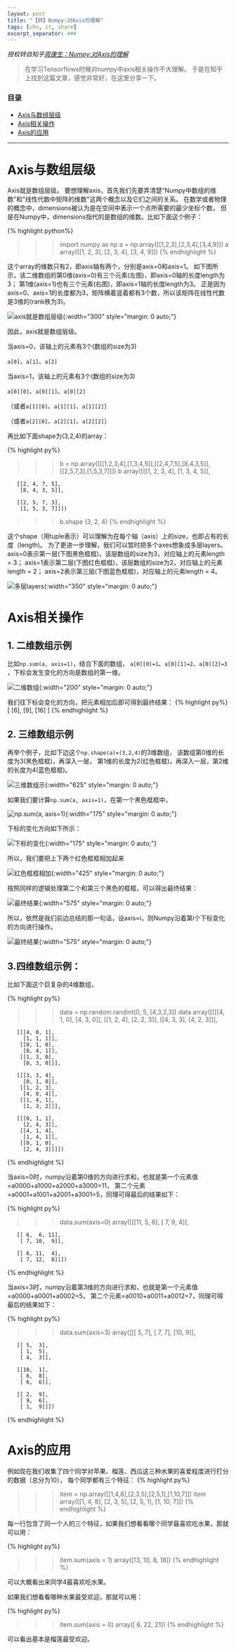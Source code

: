 ```yaml
---
layout: post
title: "【转】Numpy:对Axis的理解"
tags: [chn, it, share]
excerpt_separator: ###
---
```


*授权转自知乎[周康生：](https://www.zhihu.com/people/dailyobservation/)[Numpy:对Axis的理解](https://zhuanlan.zhihu.com/p/31275071)*

> 在学习Tensorflows时候对numpy中axis相关操作不大理解。
> 于是在知乎上找到这篇文章，感觉非常好，在这里分享一下。

### 目录
- [Axis与数组层级]({{post_url}}#axis与数组层级)
- [Axis相关操作]({{post_url}}#axis相关操作)
- [Axis的应用]({{post_url}}#axis的应用)

---

# Axis与数组层级

Axis就是数组层级。
要想理解axis，首先我们先要弄清楚“Numpy中数组的维数”和"线性代数中矩阵的维数"这两个概念以及它们之间的关系。
在数学或者物理的概念中，dimensions被认为是在空间中表示一个点所需要的最少坐标个数，
但是在Numpy中，dimensions指代的是数组的维数。比如下面这个例子：

{% highlight python%}
>>> import numpy as np
>>> a = np.array([[1,2,3],[2,3,4],[3,4,9]])
>>> a
array([[1, 2, 3],
       [2, 3, 4],
       [3, 4, 9]])
{% endhighlight %}

这个array的维数只有2，即axis轴有两个，分别是axis=0和axis=1。
如下图所示，该二维数组的第0维(axis=0)有三个元素(左图)，即axis=0轴的长度length为3；
第1维(axis=1)也有三个元素(右图)，即axis=1轴的长度length为3。
正是因为axis=0、axis=1的长度都为3，矩阵横着竖着都有3个数，所以该矩阵在线性代数是3维的(rank秩为3)。

![axis就是数组层级](/assets/img/numpy_axis1.jpg){:width="300" style="margin: 0 auto;"}

因此，axis就是数组层级。

当axis=0，该轴上的元素有3个(数组的size为3)

`a[0]`、`a[1]`、`a[2]`

当axis=1，该轴上的元素有3个(数组的size为3)

`a[0][0]`、`a[0][1]`、`a[0][2]`

（或者`a[1][0]`、`a[1][1]`、`a[1][2]`）

（或者`a[2][0]`、`a[2][1]`、`a[2][2]`）



再比如下面shape为(3,2,4)的array：

{% highlight py%}
>>> b = np.array([[[1,2,3,4],[1,3,4,5]],[[2,4,7,5],[8,4,3,5]],[[2,5,7,3],[1,5,3,7]]])
>>> b
array([[[1, 2, 3, 4],
        [1, 3, 4, 5]],

       [[2, 4, 7, 5],
        [8, 4, 3, 5]],

       [[2, 5, 7, 3],
        [1, 5, 3, 7]]])
>>> b.shape
(3, 2, 4)
{% endhighlight %}

这个shape（用tuple表示）可以理解为在每个轴（axis）上的size，也即占有的长度（length)。
为了更进一步理解，我们可以暂时把多个axes想象成多层layers。
axis=0表示第一层(下图黑色框框)，该层数组的size为3，对应轴上的元素length = 3；
axis=1表示第二层(下图红色框框)，该层数组的size为2，对应轴上的元素length = 2；
axis=2表示第三层(下图蓝色框框)，对应轴上的元素length = 4。

![多层layers](/assets/img/numpy_axis2.jpg){:width="350" style="margin: 0 auto;"}


# Axis相关操作

## 1. 二维数组示例

比如`np.sum(a, axis=1)`，结合下面的数组，
`a[0][0]=1`、`a[0][1]=2`、`a[0][2]=3 `，下标会发生变化的方向是数组的第一维。

![二维数组](/assets/img/numpy_axis3.jpg){:width="200" style="margin: 0 auto;"}

我们往下标会变化的方向，把元素相加后即可得到最终结果：
{% highlight py%}
[ [6],
  [9],
  [16]
]
{% endhighlight %}

## 2. 三维数组示例

再举个例子，比如下边这个`np.shape(a)=(3,2,4)`的3维数组，
该数组第0维的长度为3(黑色框框)，再深入一层，
第1维的长度为2(红色框框)，再深入一层，第2维的长度为4(蓝色框框)。

![三维数组示](/assets/img/numpy_axis4.jpg){:width="625" style="margin: 0 auto;"}

如果我们要计算`np.sum(a, axis=1)`，在第一个黑色框框中，

![np.sum(a, axis=1)](/assets/img/numpy_axis5.jpg){:width="175" style="margin: 0 auto;"}

下标的变化方向如下所示：

![下标的变化](/assets/img/numpy_axis5.jpg){:width="175" style="margin: 0 auto;"}

所以，我们要把上下两个红色框框相加起来

![红色框框相加](/assets/img/numpy_axis6.jpg){:width="425" style="margin: 0 auto;"}

按照同样的逻辑处理第二个和第三个黑色的框框，可以得出最终结果：

![最终结果](/assets/img/numpy_axis7.jpg){:width="575" style="margin: 0 auto;"}

所以，依然是我们前边总结的那一句话，设axis=i，则Numpy沿着第i个下标变化的方向进行操作。

![最终结果](/assets/img/numpy_axis7.jpg){:width="575" style="margin: 0 auto;"}

## 3.四维数组示例：

比如下面这个巨复杂的4维数组，

{% highlight py%}
>>> data = np.random.randint(0, 5, [4,3,2,3])
>>> data
array([[[[4, 1, 0],
         [4, 3, 0]],
        [[1, 2, 4],
         [2, 2, 3]],
        [[4, 3, 3],
         [4, 2, 3]]],

       [[[4, 0, 1],
         [1, 1, 1]],
        [[0, 1, 0],
         [0, 4, 1]],
        [[1, 3, 0],
         [0, 3, 0]]],

       [[[3, 3, 4],
         [0, 1, 0]],
        [[1, 2, 3],
         [4, 0, 4]],
        [[1, 4, 1],
         [1, 3, 2]]],

       [[[0, 1, 1],
         [2, 4, 3]],
        [[4, 1, 4],
         [1, 4, 1]],
        [[0, 1, 0],
         [2, 4, 3]]]])
{% endhighlight %}

当axis=0时，numpy沿着第0维的方向进行求和，也就是第一个元素值=a0000+a1000+a2000+a3000=11，
第二个元素=a0001+a1001+a2001+a3001=5，同理可得最后的结果如下：

{% highlight py%}
>>> data.sum(axis=0)
array([[[11,  5,  6],
        [ 7,  9,  4]],

       [[ 6,  6, 11],
        [ 7, 10,  9]],

       [[ 6, 11,  4],
        [ 7, 12,  8]]])
{% endhighlight %}

当axis=3时，numpy沿着第3维的方向进行求和，也就是第一个元素值=a0000+a0001+a0002=5，
第二个元素=a0010+a0011+a0012=7，同理可得最后的结果如下：

{% highlight py%}
>>> data.sum(axis=3)
array([[[ 5,  7],
        [ 7,  7],
        [10,  9]],

       [[ 5,  3],
        [ 1,  5],
        [ 4,  3]],

       [[10,  1],
        [ 6,  8],
        [ 6,  6]],

       [[ 2,  9],
        [ 9,  6],
        [ 1,  9]]])
{% endhighlight %}

# Axis的应用

例如现在我们收集了四个同学对苹果、榴莲、西瓜这三种水果的喜爱程度进行打分的数据（总分为10），
每个同学都有三个特征：
{% highlight py%}
>>> item = np.array([[1,4,8],[2,3,5],[2,5,1],[1,10,7]])
>>> item
array([[1, 4, 8],
       [2, 3, 5],
       [2, 5, 1],
       [1, 10, 7]])
{% endhighlight %}

每一行包含了同一个人的三个特征，如果我们想看看哪个同学最喜欢吃水果，那就可以用：

{% highlight py%}
>>> item.sum(axis = 1)
array([13, 10,  8, 18])
{% endhighlight %}

可以大概看出来同学4最喜欢吃水果。

如果我们想看看哪种水果最受欢迎，那就可以用：

{% highlight py%}
>>> item.sum(axis = 0)
array([ 6, 22, 21])
{% endhighlight %}

可以看出基本是榴莲最受欢迎。
